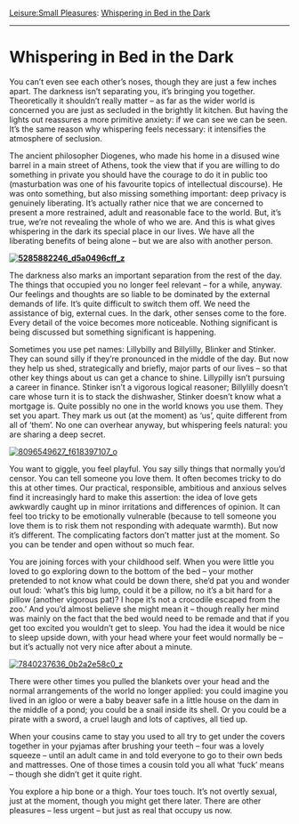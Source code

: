 [Leisure:](https://www.theschooloflife.com/thebookoflife/category/leisure/)[Small Pleasures](https://www.theschooloflife.com/thebookoflife/category/leisure/small-pleasures/): [Whispering in Bed in the Dark](https://www.theschooloflife.com/thebookoflife/whispering-in-bed-in-the-dark/)

* * *

# Whispering in Bed in the Dark

You can’t even see each other’s noses, though they are just a few inches apart. The darkness isn’t separating you, it’s bringing you together. Theoretically it shouldn’t really matter – as far as the wider world is concerned you are just as secluded in the brightly lit kitchen. But having the lights out reassures a more primitive anxiety: if we can see we can be seen. It’s the same reason why whispering feels necessary: it intensifies the atmosphere of seclusion.

The ancient philosopher Diogenes, who made his home in a disused wine barrel in a main street of Athens, took the view that if you are willing to do something in private you should have the courage to do it in public too (masturbation was one of his favourite topics of intellectual discourse). He was onto something, but also missing something important: deep privacy is genuinely liberating. It’s actually rather nice that we are concerned to present a more restrained, adult and reasonable face to the world. But, it’s true, we’re not revealing the whole of who we are. And this is what gives whispering in the dark its special place in our lives. We have all the liberating benefits of being alone – but we are also with another person.

**[![5285882246_d5a0496cff_z](https://www.theschooloflife.com/thebookoflife/wp-content/uploads/2016/05/5285882246_d5a0496cff_z.jpg)](http://www.thebookoflife.org/wp-content/uploads/2016/05/5285882246_d5a0496cff_z.jpg)**

The darkness also marks an important separation from the rest of the day. The things that occupied you no longer feel relevant – for a while, anyway. Our feelings and thoughts are so liable to be dominated by the external demands of life. It’s quite difficult to switch them off. We need the assistance of big, external cues. In the dark, other senses come to the fore. Every detail of the voice becomes more noticeable. Nothing significant is being discussed but something significant is happening. &nbsp;

Sometimes you use pet names: Lillybilly and Billylilly, Blinker and Stinker. They can sound silly if they’re pronounced in the middle of the day. But now they help us shed, strategically and briefly, major parts of our lives – so that other key things about us can get a chance to shine. Lillypilly isn’t pursuing a career in finance. Stinker isn’t a vigorous logical reasoner; Billylilly doesn’t care whose turn it is to stack the dishwasher, Stinker doesn’t know what a mortgage is. Quite possibly no one in the world knows you use them. They set you apart. They mark us out (at the moment) as ‘us’, quite different from all of ‘them’. No one can overhear anyway, but whispering feels natural: you are sharing a deep secret.

[![8096549627_f618397107_o](https://www.theschooloflife.com/thebookoflife/wp-content/uploads/2016/05/8096549627_f618397107_o.jpg)](http://www.thebookoflife.org/wp-content/uploads/2016/05/8096549627_f618397107_o.jpg)

You want to giggle, you feel playful. You say silly things that normally you’d censor. You can tell someone you love them. It often becomes tricky to do this at other times. Our practical, responsible, ambitious and anxious selves find it increasingly hard to make this assertion: the idea of love gets awkwardly caught up in minor irritations and differences of opinion. It can feel too tricky to be emotionally vulnerable (because to tell someone you love them is to risk them not responding with adequate warmth). But now it’s different. The complicating factors don’t matter just at the moment. So you can be tender and open without so much fear.

You are joining forces with your childhood self. When you were little you loved to go exploring down to the bottom of the bed – your mother pretended to not know what could be down there, she’d pat you and wonder out loud: ‘what’s this big lump, could it be a pillow, no it’s a bit hard for a pillow (another vigorous pat)? I hope it’s not a crocodile escaped from the zoo.’ And you’d almost believe she might mean it – though really her mind was mainly on the fact that the bed would need to be remade and that if you get too excited you wouldn’t get to sleep. You had the idea it would be nice to sleep upside down, with your head where your feet would normally be – but it’s actually not very nice after about a minute.

[![7840237636_0b2a2e58c0_z](https://www.theschooloflife.com/thebookoflife/wp-content/uploads/2014/09/7840237636_0b2a2e58c0_z.jpg)](http://www.thebookoflife.org/wp-content/uploads/2014/09/7840237636_0b2a2e58c0_z.jpg)

There were other times you pulled the blankets over your head and the normal arrangements of the world no longer applied: you could imagine you lived in an igloo or were a baby beaver safe in a little house on the dam in the middle of a pond; you could be a snail inside its shell. Or you could be a pirate with a sword, a cruel laugh and lots of captives, all tied up.

When your cousins came to stay you used to all try to get under the covers together in your pyjamas after brushing your teeth – four was a lovely squeeze – until an adult came in and told everyone to go to their own beds and mattresses. One of those times a cousin told you all what ‘fuck’ means – though she didn’t get it quite right.

You explore a hip bone or a thigh. Your toes touch. It’s not overtly sexual, just at the moment, though you might get there later. There are other pleasures – less urgent – but just as real that occupy us now.
